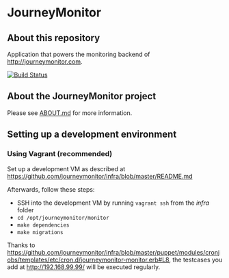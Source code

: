 # JourneyMonitor

## About this repository

Application that powers the monitoring backend of http://journeymonitor.com.

[![Build Status](https://travis-ci.org/journeymonitor/monitor.png?branch=master)](https://travis-ci.org/journeymonitor/monitor)


## About the JourneyMonitor project

Please see [ABOUT.md](https://github.com/journeymonitor/infra/blob/master/ABOUT.md) for more information.


## Setting up a development environment

### Using Vagrant (recommended)

Set up a development VM as described at https://github.com/journeymonitor/infra/blob/master/README.md

Afterwards, follow these steps:

- SSH into the development VM by running `vagrant ssh` from the *infra* folder
- `cd /opt/journeymonitor/monitor`
- `make dependencies`
- `make migrations`

Thanks to https://github.com/journeymonitor/infra/blob/master/puppet/modules/cronjobs/templates/etc/cron.d/journeymonitor-monitor.erb#L8,
the testcases you add at http://192.168.99.99/ will be executed regularly.

